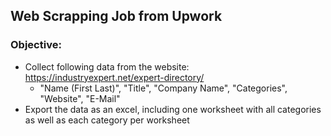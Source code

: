 ## Web Scrapping Job from Upwork

### Objective:

- Collect following data from the website: https://industryexpert.net/expert-directory/
    - "Name (First Last)", "Title", "Company Name", "Categories", "Website", "E-Mail"
- Export the data as an excel, including one worksheet with all categories as well as each category per worksheet
